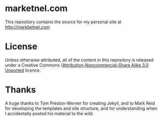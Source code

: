 marketnel.com
==============

This repository contains the source for my personal site at <http://markbetnel.com>.

License
=======

Unless otherwise attributed, all of the content in this repository is released under a Creative Commons ([Attribution-Noncommercial-Share Alike 3.0 Unported](http://creativecommons.org/licenses/by-nc-sa/3.0/) licence.


Thanks
======
A huge thanks to Tom Preston-Werner for creating Jekyll, and to Mark Reid
for developing the templates and site structure, and for understanding
when I accidentally posted his material to the wild.
